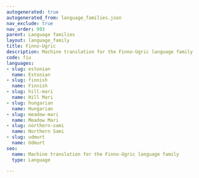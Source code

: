 ```yaml
---
autogenerated: true
autogenerated_from: language_families.json
nav_exclude: true
nav_order: 993
parent: Language families
layout: language_family
title: Finno-Ugric
description: Machine translation for the Finno-Ugric language family
code: fiu
languages:
- slug: estonian
  name: Estonian
- slug: finnish
  name: Finnish
- slug: hill-mari
  name: Hill Mari
- slug: hungarian
  name: Hungarian
- slug: meadow-mari
  name: Meadow Mari
- slug: northern-sami
  name: Northern Sami
- slug: udmurt
  name: Udmurt
seo:
  name: Machine translation for the Finno-Ugric language family
  type: Language

---
```


